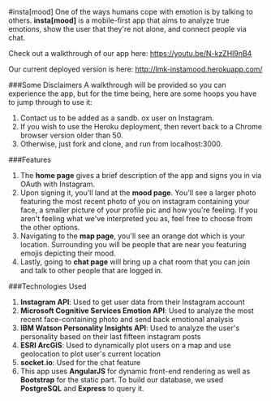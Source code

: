 #insta[mood]
One of the ways humans cope with emotion is by talking to others. **insta[mood]** is a mobile-first app that aims to analyze true emotions, show the user that they're not alone, and connect people via chat.

Check out a walkthrough of our app here: https://youtu.be/N-kzZHl9nB4

Our current deployed version is here: http://lmk-instamood.herokuapp.com/

###Some Disclaimers
A walkthrough will be provided so you can experience the app, but for the time being, here are some hoops you have to jump through to use it:

1. Contact us to be added as a sandb.
ox user on Instagram.
2. If you wish to use the Heroku deployment, then revert back to a Chrome browser version older than 50.
3. Otherwise, just fork and clone, and run from localhost:3000.

###Features
1. The **home page** gives a brief description of the app and signs you in via OAuth with Instagram.
2. Upon signing it, you'll land at the **mood page**. You'll see a larger photo featuring the most recent photo of you on instagram containing your face, a smaller picture of your profile pic and how you're feeling. If you aren't feeling what we've interpreted you as, feel free to choose from the other options.
3. Navigating to the **map page**, you'll see an orange dot which is your location. Surrounding you will be people that are near you featuring emojis depicting their mood.
4. Lastly, going to  **chat page** will bring up a chat room that you can join and talk to other people that are logged in.

###Technologies Used
1. **Instagram API**: Used to get user data from their Instagram account
2. **Microsoft Cognitive Services Emotion API**: Used to analyze the most recent face-containing photo and send back emotional analysis
3. **IBM Watson Personality Insights API**: Used to analyze the user's personality based on their last fifteen instagram posts
4. **ESRI ArcGIS**: Used to dynamically plot users on a map and use geolocation to plot user's current location
5. **socket.io**: Used for the chat feature
6. This app uses **AngularJS** for dynamic front-end rendering as well as **Bootstrap** for the static part. To build our database, we used **PostgreSQL** and **Express** to query it.
